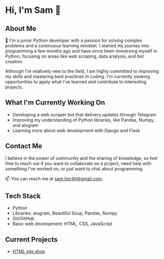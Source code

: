 # Hi, I'm Sam 👋

## About Me
🌱 I'm a junior Python developer with a passion for solving complex problems and a continuous learning mindset. I started my journey into programming a few months ago and have since been immersing myself in Python, focusing on areas like web scraping, data analysis, and bot creation. 

Although I'm relatively new to the field, I am highly committed to improving my skills and mastering best practices in coding. I'm currently seeking opportunities to apply what I've learned and contribute to interesting projects.

## What I'm Currently Working On

- Developing a web scraper bot that delivers updates through Telegram
- Improving my understanding of Python libraries, like Pandas, Numpy, and aiogram
- Learning more about web development with Django and Flask

## Contact Me

I believe in the power of community and the sharing of knowledge, so feel free to reach out if you want to collaborate on a project, need help with something I've worked on, or just want to chat about programming.

📫 You can reach me at sam.hor4it@gmail.com.

## Tech Stack

- Python
- Libraries: aiogram, Beautiful Soup, Pandas, Numpy
- Git/GitHub
- Basic web development: HTML, CSS, JavaScript

## Current Projects

- [HTML site shop](https://sam-hor.github.io/shop_1_trial/)

